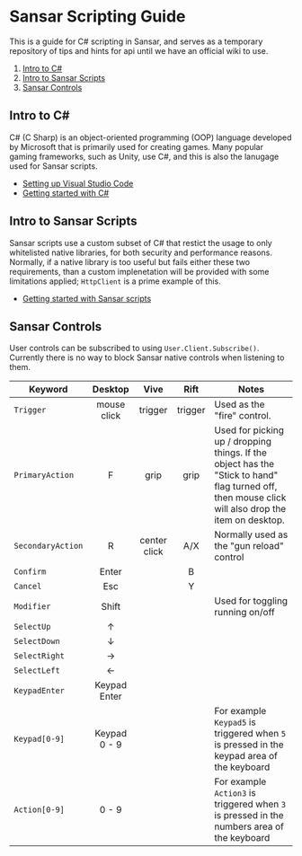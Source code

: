 # Sansar Scripting Guide

This is a guide for C# scripting in Sansar, and serves as a temporary repository of tips and hints for api until we have an official wiki to use.

1. [Intro to C#](#intro-to-c#)
2. [Intro to Sansar Scripts](#intro-to-sansar-scripts)
3. [Sansar Controls](#sansar-controls)


## Intro to C#

C# (C Sharp) is an object-oriented programming (OOP) language developed by Microsoft that is primarily used for creating games. Many popular gaming frameworks, such as Unity, use C#, and this is also the lanugage used for Sansar scripts.

- [Setting up Visual Studio Code](/docs/vscode.md)
- [Getting started with C#](/docs/c-sharp.md)

## Intro to Sansar Scripts

Sansar scripts use a custom subset of C# that restict the usage to only whitelisted native libraries, for both security and performance reasons. Normally, if a native library is too useful but fails either these two requirements, than a custom implenetation will be provided with some limitations applied; `HttpClient` is a prime example of this.

- [Getting started with Sansar scripts](/docs/sansar-scripts.md)

## Sansar Controls

User controls can be subscribed to using `User.Client.Subscribe()`. Currently there is no way to block Sansar native controls when listening to them.

| Keyword | Desktop | Vive | Rift | Notes |
|---------|:-------:|:----:|:----:|-------|
| `Trigger` | mouse click | trigger | trigger | Used as the "fire" control. |
| `PrimaryAction` | F | grip | grip | Used for picking up / dropping things. If the object has the "Stick to hand" flag turned off, then mouse click will also drop the item on desktop.|
| `SecondaryAction` | R | center click | A/X | Normally used as the "gun reload" control|
| `Confirm` | Enter | | B | |
| `Cancel` | Esc | | Y | |
| `Modifier`| Shift | | | Used for toggling running on/off |
| `SelectUp` | &#x2191; | | | |
| `SelectDown` | &#x2193; | | | |
| `SelectRight` | &#x2192; | | | |
| `SelectLeft` | &#x2190; | | | |
| `KeypadEnter` | Keypad Enter | | | |
| `Keypad[0-9]` | Keypad 0 - 9 | | | For example `Keypad5` is triggered when `5` is pressed in the keypad area of the keyboard|
| `Action[0-9]` | 0 - 9 | | | For example `Action3` is triggered when `3` is pressed in the numbers area of the keyboard|
